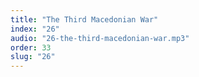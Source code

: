 ```yaml
---
title: "The Third Macedonian War"
index: "26"
audio: "26-the-third-macedonian-war.mp3"
order: 33
slug: "26"
---
```



